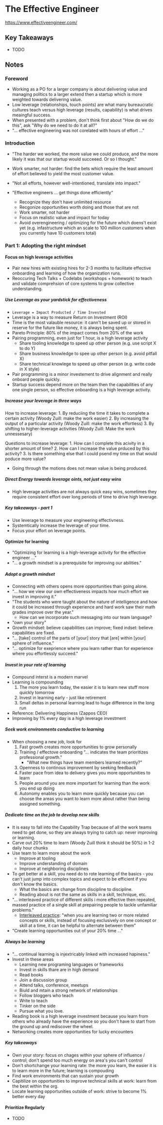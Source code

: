# The Effective Engineer

<https://www.effectiveengineer.com/>

## Key Takeaways

* TODO

## Notes

### Foreword

* Working as a PO for a larger company is about delivering value and managing politics to a larger extend then a startup which is more weighted towards delivering value.
* Low leverage (relationships, touch points) are what many bureaucratic cultures teach versus high leverage (results, capability) is what drives meaingful success.
* When presented with a problem, don't think first about "How do we do this", ask "Why do we need to do it at all?"
* "... effective engineering was not corelated with hours of effort ..."

### Introduction

* "The harder we worked, the more value we could produce, and the more likely it was that our startup would succeeed. Or so I thought."
* Work smarter, not harder: find the bets which require the least amount of effort believed to yield the most customer value.
* "Not all efforts, however well-intentioned, translate into impact."

* "Effective engineers ... get things done efficiently"
  * Recognize they don't have unlimited resource
  * Recgonize opportunities worth doing and those that are not
  * Work smarter, not harder
  * Focus on realistic value and impact for today
  * Avoid overengineering / optimizing for the future which doens't exist yet (e.g. infastructure which an scale to 100 million customers when you currently have 10 customers total)

### Part 1: Adopting the right mindset

#### Focus on high leverage activities

* Pair new hires with existing hires for 2-3 months to facilitate effective onboarding and learning of how the organization runs.
* Reoccuring Tech Talks + Codelabs (workshops + homework) to teach and validate comprehsion of core systems to grow collective understanding.

##### Use Leverage as your yardstick for effectiveness

* `Leverage = Impact Producted / Time Invested`
* Leverage is a way to measure Return on Investment (ROI)
* Time is the most valauble resource: it cann't be saved up or stored in reserve for the future like money, it is always being spent.
* Pareto Principle: 80% of the impact comes from 20% of the work
* Pairing programming, even just for 1 hour, is a high leverage activity
  * Share tooling knowledge to speed up other person (e.g. use script X to do Y)
  * Share business knowledge to spee up other person (e.g. avoid pitfall X)
  * Share technical knowlege to speed up other person (e.g. write code in X style)
* Pair programming is a minor investement to drive alignment and really onboard people quickly.
* Startup success depend more on the team then the capabilities of any one single person, so effective onboarding is a high leverage activity.

##### Increase your leverage in three ways

How to increase leverage:
    1. By reduciing the time it takes to complete a certain activity (Woody Zuill: make the work easier)
    2. By increasing the output of a particular activity (Woody Zuill: make the work effortless)
    3. By shifting to higher-leverage activities (Woody Zuill: Make the work unnessesary)

Questions to increase leverage:
    1. How can I complete this acivity in a shorter amount of time?
    2. How can I increase the value prduced by this activity?
    3. Is there something else that I could psend my time on that would poduce more value?

* Going through the motions does not mean value is being produced.

##### Direct Energy towards leverage oints, not just easy wins

* High leverage activities are not always quick easy wins, sometimes they require consistent effort over long periods of time to drive high leverage.

##### Key takeaways - part 1

* Use leverage to measure your engineering effectivness.
* Systemtically increase the leverage of your time.
* Focus your effort on leverage points.

#### Optimize for learning

* "Optimizing for learning is a high-leverage activity for the effective engineer ..."
* "... a growth mindset is a prerequisite for improving our abilities."

##### Adopt a growth mindset

* Connecting with others opens more opportunities than going alone.
* "... how we view our own effectiveness impacts how much effort we invest in improving it."
* "The students who were taught about the nature of intelligence and how it could be increased through experience and hard work saw their math grades improve over the year."
  * How can we incorporate such messaging into our team language?
* "own your story"
* Growth mindset: believe capabilities can improve; fixed indset: believe capabilities are fixed.
* "... [take] control of the parts of [your] story that [are] within [your] sphere of influence."
* "... optimize for exeprience where you learn rather than for experience where you effortlessly succeed."

##### Invest in your rate of learning

* Compound interst is a modern marvel
* Learning is compounding
  1. The more you learn today, the easier it is to learn new stuff more quickly tomorrow
  2. Invest in learning early - just like retirement
  3. Small deltas in personal learning lead to huge difference in the long run
* Reference: Delivering Happiness (Zappos CEO)
* Improving by 1% every day is a high leverage investment

##### Seek work environments conductive to learning

* When choosing a new job, look for
  1. Fast growth creates more opportunities to grow personally
  2. Training / effectove onboarding "... indicates the team prioritizes professional growth."
      * "What new things have team members learned recently?"
  3. Openness to continous improvement by seeking feedback
  4. Faster pace from idea to delivery gives you more opportunities to learn
  5. People around you are more important for learning than the work you end up doing
  6. Autonomy enables you to learn more quickly because you can choose the areas you want to learn more about rather than being assigned something.

##### Dedicate time on the job to develop new skills

* It is easy to fall into the Capability Trap because of all the work teams need to get done, so they are always trying to catch up: never improving or learning.
* Carve out 20% time to learn (Woody Zuill think it should be 50%) in 1-2 daily hour chunks
* Use team to learn more about the work
  * Improve at tooling
  * Improve understanding of domain
  * Improve at neighboring disciplines
* To get better at a skill, you need do to rote learning of the basics - you can't just jump into complex topics and expect to be efficient if you don't know the basics.
  * What the basics are change from discipline to discipline.
  * Reading about is not the same as skills in a skill, technique, etc.
* "... interleaved practice of different skills i more effective then repeated, massed practice of a single skill at prepairing people to tackle unfamiliar problems."
  * [Interleaved practice](https://psychology.ucsd.edu/undergraduate-program/undergraduate-resources/academic-writing-resources/effective-studying/other-learning-techniques.html#:~:text=Interleaved%20practice%20%E2%80%93%20when%20you%20are,B%20on%20the%20next%2C%20you): "when you are learning two or more related concepts or skills, instead of focusing exclusively on one concept or skill at a time, it can be helpful to alternate between them"
* "Create learning opportunities out of your 20% time ..."

##### Always be learning

* "... continual learning is injextricably linked with increased hapiness."
* Invest in these areas
  * Learning new programing languages or frameworks
  * Invest in skills thare are in high demand
  * Read books
  * Join a discussion group
  * Attend talks, conference, meetups
  * Biuld and mtain a strong network of relationships
  * Follow bloggers who teach
  * Write to teach
  * Tinker on the side
  * Pursue what you love.
* Reading book is a high leverage investment because you learn from others who already have the experience so you don't have to start from the ground up and rediscover the wheel.
* Networking creates more opportunities for lucky encounters

##### Key takeaways

* Own your story: focus on chages within your sphere of influence / control; don't spend too much energy on area's you can't control
* Don't shortchange your learning rate: the more you learn, the easier it is to learn more in the future; learning is compouding
* Find work environments that can sustain your growth
* Capitilize on opportunities to improve technical skills at work: learn from the best within the org.
* Locate learning opportunities outside of work: strive to become 1% better every day

#### Prioritize Regularly

* TODO
